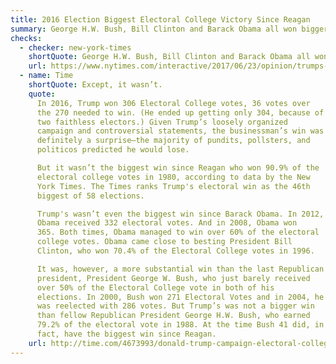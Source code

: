 ```yaml
---
title: 2016 Election Biggest Electoral College Victory Since Reagan
summary: George H.W. Bush, Bill Clinton and Barack Obama all won bigger margins in the Electoral College.
checks:
  - checker: new-york-times
    shortQuote: George H.W. Bush, Bill Clinton and Barack Obama all won bigger margins in the Electoral College.
    url: https://www.nytimes.com/interactive/2017/06/23/opinion/trumps-lies.html
  - name: Time
    shortQuote: Except, it wasn’t.
    quote:
      In 2016, Trump won 306 Electoral College votes, 36 votes over
      the 270 needed to win. (He ended up getting only 304, because of
      two faithless electors.) Given Trump’s loosely organized
      campaign and controversial statements, the businessman’s win was
      definitely a surprise—the majority of pundits, pollsters, and
      politicos predicted he would lose.

      But it wasn’t the biggest win since Reagan who won 90.9% of the
      electoral college votes in 1980, according to data by the New
      York Times. The Times ranks Trump's electoral win as the 46th
      biggest of 58 elections.

      Trump's wasn’t even the biggest win since Barack Obama. In 2012,
      Obama received 332 electoral votes. And in 2008, Obama won
      365. Both times, Obama managed to win over 60% of the electoral
      college votes. Obama came close to besting President Bill
      Clinton, who won 70.4% of the Electoral College votes in 1996.

      It was, however, a more substantial win than the last Republican
      president, President George W. Bush, who just barely received
      over 50% of the Electoral College vote in both of his
      elections. In 2000, Bush won 271 Electoral Votes and in 2004, he
      was reelected with 286 votes. But Trump’s was not a bigger win
      than fellow Republican President George H.W. Bush, who earned
      79.2% of the electoral vote in 1988. At the time Bush 41 did, in
      fact, have the biggest win since Reagan.
    url: http://time.com/4673993/donald-trump-campaign-electoral-college-win/
---
```

